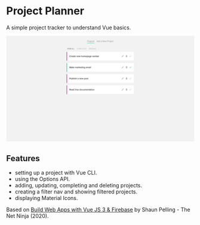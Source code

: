 # Project Planner

A simple project tracker to understand Vue basics.

<p align="center">
        <img src="screenshot.png">
</p>

## Features

- setting up a project with Vue CLI.
- using the Options API.
- adding, updating, completing and deleting projects.
- creating a filter nav and showing filtered projects.
- displaying Material Icons.

Based on [Build Web Apps with Vue JS 3 & Firebase](https://www.udemy.com/course/build-web-apps-with-vuejs-firebase/) by Shaun Pelling - The Net Ninja (2020).
